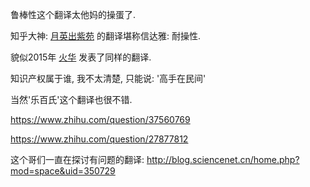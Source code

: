 鲁棒性这个翻译太他妈的操蛋了. 

知乎大神: [月英出紫苑](https://www.zhihu.com/people/hackapell) 的翻译堪称信达雅: 耐操性.

貌似2015年 [火华](https://www.zhihu.com/people/hua-huo-68) 发表了同样的翻译.

知识产权属于谁, 我不太清楚, 只能说: '高手在民间'

当然'乐百氏'这个翻译也很不错.

https://www.zhihu.com/question/37560769

https://www.zhihu.com/question/27877812

这个哥们一直在探讨有问题的翻译: http://blog.sciencenet.cn/home.php?mod=space&uid=350729